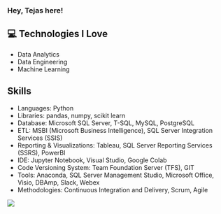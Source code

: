 ### Hey, Tejas here!


## :computer: Technologies I Love
* Data Analytics
* Data Engineering
* Machine Learning


## Skills

* Languages: Python
* Libraries: pandas, numpy, scikit learn
* Database: Microsoft SQL Server, T-SQL, MySQL, PostgreSQL
* ETL: MSBI (Microsoft Business Intelligence), SQL Server Integration Services (SSIS)
* Reporting & Visualizations: Tableau, SQL Server Reporting Services (SSRS), PowerBI
* IDE: Jupyter Notebook, Visual Studio, Google Colab
* Code Versioning System: Team Foundation Server (TFS), GIT
* Tools: Anaconda, SQL Server Management Studio, Microsoft Office, Visio, DBAmp, Slack, Webex
* Methodologies: Continuous Integration and Delivery, Scrum, Agile




<img src = "https://github-readme-stats.vercel.app/api/top-langs/?username=tejaski&layout=compact">


